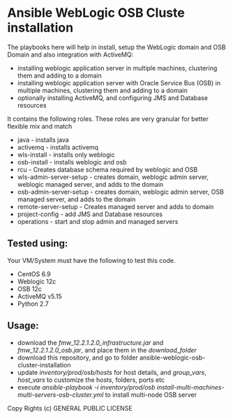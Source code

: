 # Ansible WebLogic OSB Cluste installation

The playbooks here will help in install, setup the WebLogic domain and OSB Domain and also integration with ActiveMQ:

- installing weblogic application server in multiple machines, clustering them and adding to a domain
- installing weblogic application server with Oracle Service Bus (OSB) in multiple machines, clustering them and adding to a domain
- optionally installing ActiveMQ, and configuring JMS and Database resources

It contains the following roles. These roles are very granular for better flexible mix and match

- java - installs java
- activemq - installs activemq
- wls-install - installs only weblogic
- osb-install - installs weblogic and osb
- rcu - Creates database schema required by weblogic and OSB
- wls-admin-server-setup - creates domain, weblogic admin server, weblogic managed server, and adds to the domain
- osb-admin-server-setup - creates domain, weblogic admin server, OSB managed server, and adds to the domain
- remote-server-setup - Creates managed server and adds to domain
- project-config - add JMS and Database resources
- operations - start and stop admin and managed servers

## Tested using:

Your VM/System must have the following to test this code.
- CentOS 6.9
- Weblogic 12c
- OSB 12c
- ActiveMQ v5.15
- Python 2.7

## Usage:

- download the _fmw\_12.2.1.2.0\_infrastructure.jar_ and _fmw\_12.2.1.2.0\_osb.jar_, and place them in the _download\_folder_
- download this repository, and go to folder ansible-weblogic-osb-cluster-installation
- update _inventory/prod/osb/hosts_ for host details, and _group\_vars_, _host\_vars_ to customize the hosts, folders, ports etc
- execute _ansible-playbook -i inventory/prod/osb install-multi-machines-multi-servers-osb-cluster.yml_ to install multi-node OSB server

Copy Rights (c) GENERAL PUBLIC LICENSE
